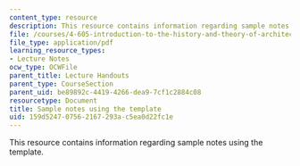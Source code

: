 ```yaml
---
content_type: resource
description: This resource contains information regarding sample notes using the template.
file: /courses/4-605-introduction-to-the-history-and-theory-of-architecture-spring-2012/159d524707562167293ac5ea0d22fc1e_MIT4_605S12_lec_note_sampl.pdf
file_type: application/pdf
learning_resource_types:
- Lecture Notes
ocw_type: OCWFile
parent_title: Lecture Handouts
parent_type: CourseSection
parent_uid: be89892c-4419-4266-dea9-7cf1c2884c08
resourcetype: Document
title: Sample notes using the template
uid: 159d5247-0756-2167-293a-c5ea0d22fc1e
---
```

This resource contains information regarding sample notes using the template.

